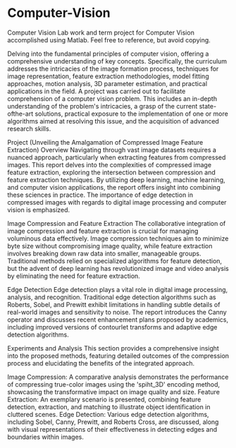 # Computer-Vision

Computer Vision
Lab work and term project for Computer Vision accomplished using Matlab. Feel free to reference, but avoid copying.

Delving into the fundamental principles of computer vision, offering a comprehensive understanding of key concepts. Specifically, the curriculum addresses the intricacies of the image formation process, techniques for image representation, feature extraction methodologies, model fitting approaches, motion analysis, 3D parameter estimation, and practical applications in the field. A project was carried out to facilitate comprehension of a computer vision problem. This includes an in-depth understanding of the problem's intricacies, a grasp of the current state-ofthe-art solutions, practical exposure to the implementation of one or more algorithms aimed at resolving this issue, and the acquisition of advanced research skills.

Project (Unveiling the Amalgamation of Compressed Image Feature Extraction) Overview
Navigating through vast image datasets requires a nuanced approach, particularly when extracting features from compressed images. This report delves into the complexities of compressed image feature extraction, exploring the intersection between compression and feature extraction techniques. By utilizing deep learning, machine learning, and computer vision applications, the report offers insight into combining these sciences in practice. The importance of edge detection in compressed images with regards to digital image processing and computer vision is emphasized.

Image Compression and Feature Extraction
The collaborative integration of image compression and feature extraction is crucial for managing voluminous data effectively. Image compression techniques aim to minimize byte size without compromising image quality, while feature extraction involves breaking down raw data into smaller, manageable groups. Traditional methods relied on specialized algorithms for feature detection, but the advent of deep learning has revolutionized image and video analysis by eliminating the need for feature extraction.

Edge Detection
Edge detection plays a vital role in digital image processing, analysis, and recognition. Traditional edge detection algorithms such as Roberts, Sobel, and Prewitt exhibit limitations in handling subtle details of real-world images and sensitivity to noise. The report introduces the Canny operator and discusses recent enhancement plans proposed by academics, including improved versions of contourlet transforms and adaptive edge detection algorithms.

Experiments and Analysis
This section provides a comprehensive insight into the proposed methods, featuring detailed outcomes of the compression process and elucidating the benefits of the integrated approach.

Image Compression: A comparative analysis demonstrates the performance of compressing true-color images using the 'spiht_3D' encoding method, showcasing the transformative impact on image quality and size.
Feature Extraction: An exemplary scenario is presented, combining feature detection, extraction, and matching to illustrate object identification in cluttered scenes.
Edge Detection: Various edge detection algorithms, including Sobel, Canny, Prewitt, and Roberts Cross, are discussed, along with visual representations of their effectiveness in detecting edges and boundaries within images.
